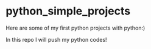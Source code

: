 # python_simple_projects
Here are some of my first python projects with python:)

In this repo I will push my python codes!

